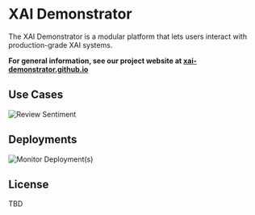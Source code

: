 # XAI Demonstrator

The XAI Demonstrator is a modular platform that lets users interact with production-grade XAI systems.

**For general information, see our project website at [xai-demonstrator.github.io](https://xai-demonstrator.github.io/)**

## Use Cases 

![Review Sentiment](https://github.com/XAI-Demonstrator/template-service/workflows/Review%20Sentiment/badge.svg)

## Deployments

![Monitor Deployment(s)](https://github.com/XAI-Demonstrator/template-service/workflows/Monitor%20Deployment(s)/badge.svg)

## License

TBD
